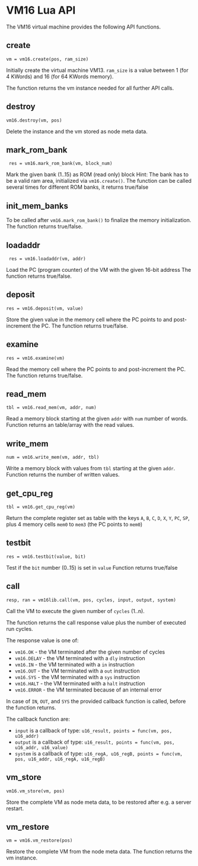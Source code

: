 # VM16 Lua API

The VM16 virtual machine provides the following API functions.



## create

```
vm = vm16.create(pos, ram_size)
```

Initially create the virtual machine VM13. `ram_size` is a value between 1 (for 4 KWords)  and 16 (for 64 KWords memory).

The function returns the vm instance needed for all further API calls.

## destroy

```
vm16.destroy(vm, pos)
```

Delete the instance and the vm stored as node meta data.

## mark_rom_bank

```
 res = vm16.mark_rom_bank(vm, block_num)
```

Mark the given bank (1..15) as ROM (read only) block
Hint: The bank has to be a valid ram area, initialized via `vm16.create()`.
The function can be called several times for different ROM banks, it returns true/false

## init_mem_banks

To be called after `vm16.mark_rom_bank()` to finalize the memory initialization.
The function returns true/false.

## loadaddr

```
 res = vm16.loadaddr(vm, addr)
```

Load the PC (program counter) of the VM with the given 16-bit address
The function returns true/false.

## deposit

```
res = vm16.deposit(vm, value)
```

Store the given value in the memory cell where the PC points to and post-increment the PC.
The function returns true/false.

## examine

```
res = vm16.examine(vm)
```

Read the memory cell where the PC points to and post-increment the PC.
The function returns true/false.

## read_mem

```
tbl = vm16.read_mem(vm, addr, num)
```

Read a memory block starting at the given `addr` with `num` number of words.
Function returns an table/array with the read values.

## write_mem

```
num = vm16.write_mem(vm, addr, tbl)
```

Write a memory block with values from `tbl` starting at the given `addr`. 
Function returns the number of written values.

## get_cpu_reg

```
tbl = vm16.get_cpu_reg(vm)
```

Return the complete register set as table with the keys `A`, `B`, `C`, `D`, `X`, `Y`, `PC`, `SP`, plus 4 memory cells `mem0` to `mem3` (the PC points to `mem0`)

## testbit

```
res = vm16.testbit(value, bit)
```

Test if the `bit` number (0..15) is set in `value`
Function returns true/false

## call

```
resp, ran = vm16lib.call(vm, pos, cycles, input, output, system)
```

Call the VM to execute the given number of `cycles` (1..n).

The function returns the call response value plus the number of executed run cycles.

The response value is one of:

- `vm16.OK` - the VM terminated after the given number of cycles
- `vm16.DELAY` - the VM terminated with a `dly` instruction
- `vm16.IN`   - the VM terminated with a `in` instruction 
- `vm16.OUT` - the VM terminated with a `out` instruction
- `vm16.SYS` - the VM terminated with a `sys` instruction
- `vm16.HALT` - the VM terminated with a `halt` instruction
- `vm16.ERROR` - the VM terminated because of an internal error

In case of  `IN`, `OUT`, and `SYS` the provided callback function is called, before the function returns.

The callback function are:

- `input`  is a callback of type: `u16_result, points = func(vm, pos, u16_addr)`
- `output` is a callback of type: `u16_result, points = func(vm, pos, u16_addr, u16_value)`
- `system` is a callback of type: 
  `u16_regA, u16_regB, points = func(vm, pos, u16_addr, u16_regA, u16_regB)`

## vm_store

```
vm16.vm_store(vm, pos)
```

Store the complete VM as node meta data, to be restored after e.g. a server restart.

## vm_restore

```
vm = vm16.vm_restore(pos)
```

Restore the complete VM from the node meta data.
The function returns the vm instance.


